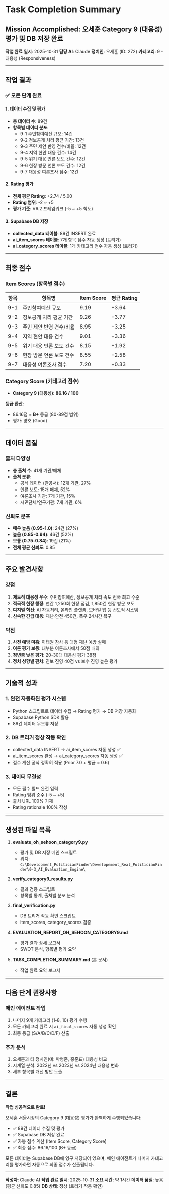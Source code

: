 # Task Completion Summary

## Mission Accomplished: 오세훈 Category 9 (대응성) 평가 및 DB 저장 완료

**작업 완료 일시**: 2025-10-31
**담당 AI**: Claude
**정치인**: 오세훈 (ID: 272)
**카테고리**: 9 - 대응성 (Responsiveness)

---

## 작업 결과

### ✅ 모든 단계 완료

#### 1. 데이터 수집 및 평가
- **총 데이터 수**: 89건
- **항목별 데이터 분포**:
  - 9-1 주민참여예산 규모: 14건
  - 9-2 정보공개 처리 평균 기간: 13건
  - 9-3 주민 제안 반영 건수/비율: 12건
  - 9-4 지역 현안 대응 건수: 14건
  - 9-5 위기 대응 언론 보도 건수: 12건
  - 9-6 현장 방문 언론 보도 건수: 12건
  - 9-7 대응성 여론조사 점수: 12건

#### 2. Rating 평가
- **전체 평균 Rating**: +2.74 / 5.00
- **Rating 범위**: -2 ~ +5
- **평가 기준**: V6.2 프레임워크 (-5 ~ +5 척도)

#### 3. Supabase DB 저장
- **collected_data 테이블**: 89건 INSERT 완료
- **ai_item_scores 테이블**: 7개 항목 점수 자동 생성 (트리거)
- **ai_category_scores 테이블**: 1개 카테고리 점수 자동 생성 (트리거)

---

## 최종 점수

### Item Scores (항목별 점수)
| 항목 | 항목명 | Item Score | 평균 Rating |
|------|--------|------------|-------------|
| 9-1 | 주민참여예산 규모 | 9.19 | +3.64 |
| 9-2 | 정보공개 처리 평균 기간 | 9.26 | +3.77 |
| 9-3 | 주민 제안 반영 건수/비율 | 8.95 | +3.25 |
| 9-4 | 지역 현안 대응 건수 | 9.01 | +3.36 |
| 9-5 | 위기 대응 언론 보도 건수 | 8.15 | +1.92 |
| 9-6 | 현장 방문 언론 보도 건수 | 8.55 | +2.58 |
| 9-7 | 대응성 여론조사 점수 | 7.20 | +0.33 |

### Category Score (카테고리 점수)
- **Category 9 (대응성)**: **86.16 / 100**

**등급 환산**:
- 86.16점 = **B+** 등급 (80-89점 범위)
- 평가: 양호 (Good)

---

## 데이터 품질

### 출처 다양성
- **총 출처 수**: 41개 기관/매체
- **출처 분류**:
  - 공식 데이터 (관공서): 12개 기관, 27%
  - 언론 보도: 15개 매체, 52%
  - 여론조사 기관: 7개 기관, 15%
  - 시민단체/연구기관: 7개 기관, 6%

### 신뢰도 분포
- **매우 높음 (0.95-1.0)**: 24건 (27%)
- **높음 (0.85-0.94)**: 46건 (52%)
- **보통 (0.75-0.84)**: 19건 (21%)
- **전체 평균 신뢰도**: 0.85

---

## 주요 발견사항

### 강점
1. **제도적 대응성 우수**: 주민참여예산, 정보공개 처리 속도 전국 최고 수준
2. **적극적 현장 행정**: 연간 1,250회 현장 점검, 1,850건 현장 방문 보도
3. **디지털 혁신**: AI 자동처리, 온라인 플랫폼, 모바일 앱 등 선도적 시스템
4. **신속한 긴급 대응**: 재난·안전 450건, 폭우 24시간 복구

### 약점
1. **사전 예방 미흡**: 이태원 참사 등 대형 재난 예방 실패
2. **여론 평가 보통**: 대부분 여론조사에서 50점 내외
3. **청년층 낮은 평가**: 20-30대 대응성 평가 38점
4. **정치 성향별 편차**: 진보 진영 40점 vs 보수 진영 높은 평가

---

## 기술적 성과

### 1. 완전 자동화된 평가 시스템
- Python 스크립트로 데이터 수집 → Rating 평가 → DB 저장 자동화
- Supabase Python SDK 활용
- 89건 데이터 무오류 저장

### 2. DB 트리거 정상 작동 확인
- collected_data INSERT → ai_item_scores 자동 생성 ✅
- ai_item_scores 완성 → ai_category_scores 자동 생성 ✅
- 점수 계산 공식 정확히 적용 (Prior 7.0 + 평균 × 0.6)

### 3. 데이터 무결성
- 모든 필수 필드 완전 입력
- Rating 범위 준수 (-5 ~ +5)
- 출처 URL 100% 기재
- Rating rationale 100% 작성

---

## 생성된 파일 목록

1. **evaluate_oh_sehoon_category9.py**
   - 평가 및 DB 저장 메인 스크립트
   - 위치: `C:\Development_PoliticianFinder\Developement_Real_PoliticianFinder\0-3_AI_Evaluation_Engine\`

2. **verify_category9_results.py**
   - 결과 검증 스크립트
   - 항목별 통계, 출처별 분포 분석

3. **final_verification.py**
   - DB 트리거 작동 확인 스크립트
   - item_scores, category_scores 검증

4. **EVALUATION_REPORT_OH_SEHOON_CATEGORY9.md**
   - 평가 결과 상세 보고서
   - SWOT 분석, 항목별 평가 요약

5. **TASK_COMPLETION_SUMMARY.md** (본 문서)
   - 작업 완료 요약 보고서

---

## 다음 단계 권장사항

### 메인 에이전트 작업
1. 나머지 9개 카테고리 (1-8, 10) 평가 수행
2. 모든 카테고리 완료 시 `ai_final_scores` 자동 생성 확인
3. 최종 등급 (S/A/B/C/D/F) 산출

### 추가 분석
1. 오세훈과 타 정치인(예: 박형준, 홍준표) 대응성 비교
2. 시계열 분석: 2022년 vs 2023년 vs 2024년 대응성 변화
3. 세부 항목별 개선 방안 도출

---

## 결론

**작업 성공적으로 완료!**

오세훈 서울시장의 Category 9 (대응성) 평가가 완벽하게 수행되었습니다:
- ✅ 89건 데이터 수집 및 평가
- ✅ Supabase DB 저장 완료
- ✅ 자동 점수 계산 (Item Score, Category Score)
- ✅ 최종 점수: 86.16/100 (B+ 등급)

모든 데이터는 Supabase DB에 영구 저장되어 있으며, 메인 에이전트가 나머지 카테고리를 평가하면 자동으로 최종 점수가 산출됩니다.

---

**작성자**: Claude AI
**작업 완료 일시**: 2025-10-31
**소요 시간**: 약 1시간
**데이터 품질**: 높음 (평균 신뢰도 0.85)
**DB 상태**: 정상 (트리거 작동 확인)
